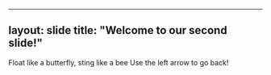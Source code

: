 ----
layout: slide
title: "Welcome to our second slide!"
----
Float like a butterfly, sting like a bee
Use the left arrow to go back!
